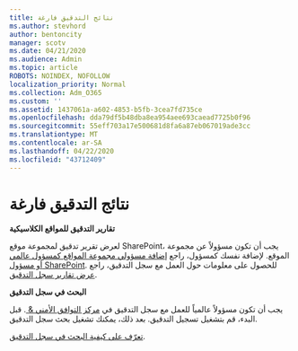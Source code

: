 ```yaml
---
title: نتائج التدقيق فارغة
ms.author: stevhord
author: bentoncity
manager: scotv
ms.date: 04/21/2020
ms.audience: Admin
ms.topic: article
ROBOTS: NOINDEX, NOFOLLOW
localization_priority: Normal
ms.collection: Adm_O365
ms.custom: ''
ms.assetid: 1437061a-a602-4853-b5fb-3cea7fd735ce
ms.openlocfilehash: dda79df5b48dba8ea954aee693caead7725b0f96
ms.sourcegitcommit: 55eff703a17e500681d8fa6a87eb067019ade3cc
ms.translationtype: MT
ms.contentlocale: ar-SA
ms.lasthandoff: 04/22/2020
ms.locfileid: "43712409"
---
```

# <a name="auditing-results-are-blank"></a>نتائج التدقيق فارغة

 **تقارير التدقيق للمواقع الكلاسيكية**
  
لعرض تقرير تدقيق لمجموعة موقع SharePoint، يجب أن تكون مسؤولاً عن مجموعة الموقع. لإضافة نفسك كمسؤول، راجع [إضافة مسؤولي مجموعة المواقع كمسؤول عالمي أو مسؤول SharePoint](https://go.microsoft.com/fwlink/?linkid=869390). للحصول على معلومات حول العمل مع سجل التدقيق، راجع [عرض تقارير سجل التدقيق](https://go.microsoft.com/fwlink/?linkid=395237). 
  
 **البحث في سجل التدقيق**
  
يجب أن تكون مسؤولاً عالمياً للعمل مع سجل التدقيق في [مركز التوافق الأمني &amp; ](https://protection.office.com). قبل البدء، قم بتشغيل تسجيل التدقيق. بعد ذلك، يمكنك تشغيل بحث سجل التدقيق. 
  
[تعرّف على كيفية البحث في سجل التدقيق](https://go.microsoft.com/fwlink/?linkid=708432).
  

